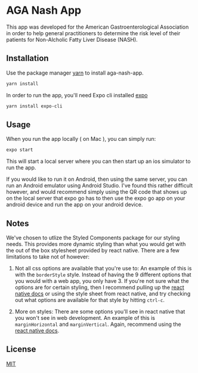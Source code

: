 # AGA Nash App

This app was developed for the American Gastroenterological Association in order to help general practitioners
to determine the risk level of their patients for Non-Alcholic Fatty Liver Disease (NASH).

## Installation

Use the package manager [yarn](https://yarnpkg.com/) to install aga-nash-app.

```bash
yarn install
```

In order to run the app, you'll need Expo cli installed [expo](https://docs.expo.io/workflow/expo-cli/)

```bash
yarn install expo-cli
```

## Usage

When you run the app locally ( on Mac ), you can simply run:

```bash
expo start
```

This will start a local server where you can then start up an ios simulator to run the app.

If you would like to run it on Android, then using the same server, you can run an Android emulator using Android Studio. I've found this rather difficult however, and would recommend simply using the QR code that shows up on the local server that expo go has to then use the expo go app on your android device and run the app on your android device.

## Notes

We've chosen to utlize the Styled Components package for our styling needs. This provides more dynamic styling than what you would get with the out of the box stylesheet provided by react native. There are a few limitations to take not of however:

1. Not all css options are available that you're use to:
  An example of this is with the `borderStyle` style. Instead of having the 9 different options that you would with a web app, you only have 3. If you're not sure what the options are for certain styling, then I recommend pulling up the [react native docs](https://reactnative.dev/docs/style) or using the style sheet from react native, and try checking out what options are available for that style by hitting `ctrl-c`.

2. More on styles:
  There are some options you'll see in react native that you won't see in web development. An example of this is `marginHorizontal` and `marginVertical`. Again, recommend using the [react native docs](https://reactnative.dev/docs/style).


## License
[MIT](https://choosealicense.com/licenses/mit/)
